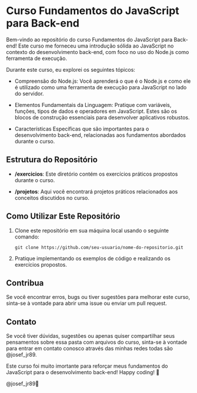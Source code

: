 # Curso Fundamentos do JavaScript para Back-end

Bem-vindo ao repositório do curso Fundamentos do JavaScript para Back-end! Este curso me forneceu uma introdução sólida ao JavaScript no contexto do desenvolvimento back-end, com foco no uso do Node.js como ferramenta de execução.

Durante este curso, eu explorei os seguintes tópicos:

- Compreensão do Node.js: Você aprenderá o que é o Node.js e como ele é utilizado como uma ferramenta de execução para JavaScript no lado do servidor.

- Elementos Fundamentais da Linguagem: Pratique com variáveis, funções, tipos de dados e operadores em JavaScript. Estes são os blocos de construção essenciais para desenvolver aplicativos robustos.

- Características Específicas que são importantes para o desenvolvimento back-end, relacionadas aos fundamentos abordados durante o curso.

## Estrutura do Repositório

- **/exercicios**: Este diretório contém os exercícios práticos propostos durante o curso.
  
- **/projetos**: Aqui você encontrará projetos práticos relacionados aos conceitos discutidos no curso.

## Como Utilizar Este Repositório

1. Clone este repositório em sua máquina local usando o seguinte comando:
   ```
   git clone https://github.com/seu-usuario/nome-do-repositorio.git
   ```

2. Pratique implementando os exemplos de código e realizando os exercícios propostos.

## Contribua

Se você encontrar erros, bugs ou tiver sugestões para melhorar este curso, sinta-se à vontade para abrir uma issue ou enviar um pull request.

## Contato

Se você tiver dúvidas, sugestões ou apenas quiser compartilhar seus pensamentos sobre essa pasta com arquivos do curso, sinta-se à vontade para entrar em contato conosco através das minhas redes todas são @josef_jr89.

Este curso foi muito imortante para reforçar meus fundamentos do JavaScript para o desenvolvimento back-end! Happy coding! 🚀

@josef_jr89🥷
